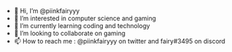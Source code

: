 - 👋 Hi, I’m @piinkfairyyy
- 👀 I’m interested in computer science and gaming 
- 🌱 I’m currently learning coding and technology 
- 💞️ I’m looking to collaborate on gaming 
- 📫 How to reach me : @piinkfairyyy on twitter and fairy#3495 on discord 

<!---
piinkfairyyy/piinkfairyyy is a ✨ special ✨ repository because its `README.md` (this file) appears on your GitHub profile.
You can click the Preview link to take a look at your changes.
--->
